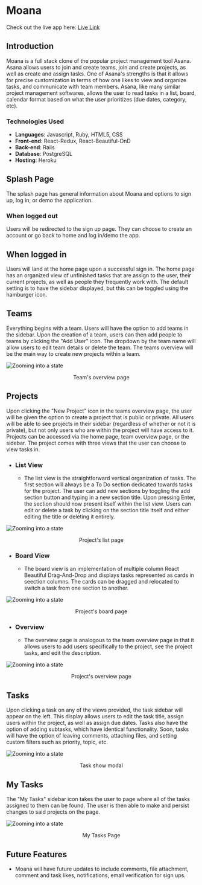 # Moana

Check out the live app here: [Live Link](https://moana-asana-fullstack-clone.herokuapp.com/#/)

## Introduction

Moana is a full stack clone of the popular project management tool Asana. Asana allows users to join and create teams, join and create projects, as well as create and assign tasks. One of Asana's strengths is that it allows for precise customization in terms of how one likes to view and organize tasks, and communicate with team members. Asana, like many similar project management softwares, allows the user to read tasks in a list, board, calendar format based on what the user prioritizes (due dates, category, etc). 

### Technologies Used
- **Languages**: Javascript, Ruby, HTML5, CSS
- **Front-end**: React-Redux, React-Beautiful-DnD
- **Back-end**: Rails
- **Database**: PostgreSQL
- **Hosting**: Heroku

## Splash Page

The splash page has general information about Moana and options to sign up, log in, or demo the application. 

### When logged out

Users will be redirected to the sign up page. They can choose to create an account or go back to home and log in/demo the app.

## When logged in

Users will land at the home page upon a successful sign in. The home page has an organized view of unfinished tasks that are assign to the user, their current projects, as well as people they frequently work with. The default setting is to have the sidebar displayed, but this can be toggled using the hamburger icon. 

## Teams

Everything begins with a team. Users will have the option to add teams in the sidebar. Upon the creation of a team, users can then add people to teams by clicking the "Add User" icon. The dropdown by the team name will allow users to edit team details or delete the team. The teams overview will be the main way to create new projects within a team.

![Zooming into a state](/assets/images/teams.png)
<p align="center">Team's overview page<p>

## Projects

Upon clicking the "New Project" icon in the teams overview page, the user will be given the option to create a project that is public or private. All users will be able to see projects in their sidebar (regardless of whether or not it is private), but not only users who are within the project will have access to it. Projects can be accessed via the home page, team overview page, or the sidebar. The project comes with three views that the user can choose to view tasks in.

- ### List View
    - The list view is the straightforward vertical organization of tasks. The first section will always be a To Do section dedicated towards tasks for the project. The user can add new sections by toggling the add section button and typing in a new section title. Upon pressing Enter, the section should now present itself within the list view. Users can edit or delete a task by clicking on the section title itself and either editing the title or deleting it entirely. 

![Zooming into a state](/assets/images/project_list.png)
<p align="center">Project's list page<p>

- ### Board View
    - The board view is an implementation of multiple column React Beautiful Drag-And-Drop and displays tasks represented as cards in seection columns. The cards can be dragged and relocated to switch a task from one section to another. 

![Zooming into a state](/assets/project_board.png)
<p align="center">Project's board page<p>

- ### Overview
    - The overview page is analogous to the team overview page in that it allows users to add users specifically to the project, see the project tasks, and edit the description. 

![Zooming into a state](/assets/projects.png)
<p align="center">Project's overview page<p>

## Tasks

Upon clicking a task on any of the views provided, the task sidebar will appear on the left. This display allows users to edit the task title, assign users within the project, as well as assign due dates. Tasks also have the option of adding subtasks, which have identical functionality. Soon, tasks will have the option of leaving comments, attaching files, and setting custom filters such as priority, topic, etc. 

![Zooming into a state](/assets/task_show.png)
<p align="center">Task show modal<p>

## My Tasks

The "My Tasks" sidebar icon takes the user to page where all of the tasks assigned to them can be found. The user is then able to make and persist changes to said projects on the page. 

![Zooming into a state](/assets/my_yasks.png)
<p align="center">My Tasks Page<p>

## Future Features

- Moana will have future updates to include comments, file attachment, comment and task likes, notifications, email verification for sign ups. 